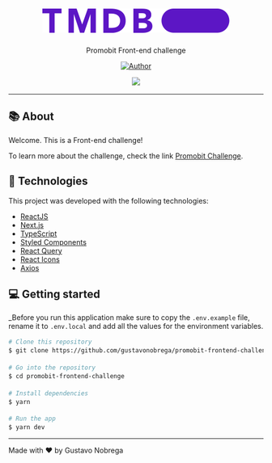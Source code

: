 <h1 align='center'>
    <img src="public/images/tmdb-purple.svg" alt="TMDB logo">
</h1>

<p align="center">Promobit Front-end challenge</p>

<p align="center">
   <a href="https://github.com/gustavonobrega">
    <img src="https://img.shields.io/badge/author-gustavonobrega-blueviolet" alt="Author">
   </a>
</p>

<p align="center">
  <img src="public/app.gif">
</p>

<hr />

## 📚 About

Welcome. This is a Front-end challenge!

To learn more about the challenge, check the link [Promobit Challenge](https://github.com/Promobit/front-end-challenge).


## 🚀 Technologies

This project was developed with the following technologies:

- [ReactJS](https://reactjs.org/)
- [Next.js](https://nextjs.org/)
- [TypeScript](https://www.typescriptlang.org/)
- [Styled Components](https://styled-components.com/)
- [React Query](https://react-query.tanstack.com/)
- [React Icons](https://react-icons.netlify.com/#/)
- [Axios](https://github.com/axios/axios)


## 💻  Getting started

_Before you run this application make sure to copy the `.env.example` file, rename it to `.env.local` and add all the values for the environment variables.

```bash
# Clone this repository
$ git clone https://github.com/gustavonobrega/promobit-frontend-challenge

# Go into the repository
$ cd promobit-frontend-challenge

# Install dependencies
$ yarn

# Run the app
$ yarn dev
```

---

Made with ♥ by Gustavo Nobrega
